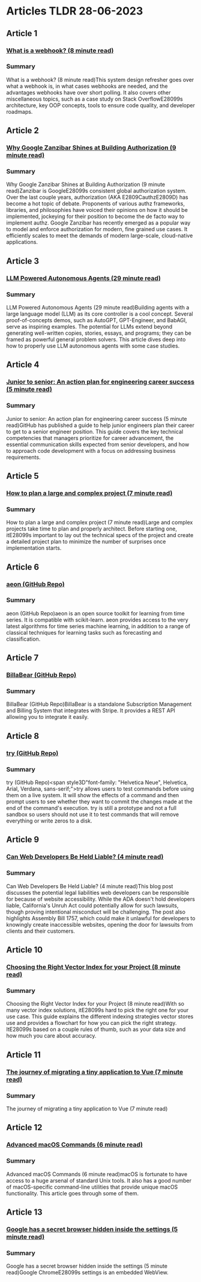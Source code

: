 # Articles TLDR  28-06-2023

## Article 1
### [What is a webhook? (8 minute read)](https://tldr.tech)
### Summary 
 What is a webhook? (8 minute read)This system design refresher goes over what a webhook is, in what cases webhooks are needed, and the advantages webhooks have over short polling. It also covers other miscellaneous topics, such as a case study on Stack OverflowE28099s architecture, key OOP concepts, tools to ensure code quality, and developer roadmaps.

## Article 2
### [Why Google Zanzibar Shines at Building Authorization (9 minute read)](https://tldr.tech)
### Summary 
 Why Google Zanzibar Shines at Building Authorization (9 minute read)Zanzibar is GoogleE28099s consistent global authorization system. Over the last couple years, authorization (AKA E2809CauthzE2809D) has become a hot topic of debate. Proponents of various authz frameworks, libraries, and philosophies have voiced their opinions on how it should be implemented, jockeying for their position to become the de facto way to implement authz. Google Zanzibar has recently emerged as a popular way to model and enforce authorization for modern, fine grained use cases. It efficiently scales to meet the demands of modern large-scale, cloud-native applications.

## Article 3
### [LLM Powered Autonomous Agents (29 minute read)](https://tldr.tech)
### Summary 
 LLM Powered Autonomous Agents (29 minute read)Building agents with a large language model (LLM) as its core controller is a cool concept. Several proof-of-concepts demos, such as AutoGPT, GPT-Engineer, and BabAGI, serve as inspiring examples. The potential for LLMs extend beyond generating well-written copies, stories, essays, and programs; they can be framed as powerful general problem solvers. This article dives deep into how to properly use LLM autonomous agents with some case studies.

## Article 4
### [Junior to senior: An action plan for engineering career success (5 minute read)](https://tldr.tech)
### Summary 
 Junior to senior: An action plan for engineering career success (5 minute read)GitHub has published a guide to help junior engineers plan their career to get to a senior engineer position. This guide covers the key technical competencies that managers prioritize for career advancement, the essential communication skills expected from senior developers, and how to approach code development with a focus on addressing business requirements.

## Article 5
### [How to plan a large and complex project (7 minute read)](https://tldr.tech)
### Summary 
 How to plan a large and complex project (7 minute read)Large and complex projects take time to plan and properly architect. Before starting one, itE28099s important to lay out the technical specs of the project and create a detailed project plan to minimize the number of surprises once implementation starts.

## Article 6
### [aeon (GitHub Repo)](https://tldr.tech)
### Summary 
 aeon (GitHub Repo)aeon is an open source toolkit for learning from time series. It is compatible with scikit-learn. aeon provides access to the very latest algorithms for time series machine learning, in addition to a range of classical techniques for learning tasks such as forecasting and classification.

## Article 7
### [BillaBear (GitHub Repo)](https://tldr.tech)
### Summary 
 BillaBear (GitHub Repo)BillaBear is a standalone Subscription Management and Billing System that integrates with Stripe. It provides a REST API allowing you to integrate it easily.

## Article 8
### [try (GitHub Repo)](https://tldr.tech)
### Summary 
 try (GitHub Repo)<span style3D"font-family: "Helvetica Neue", Helvetica, Arial, Verdana, sans-serif;">try allows users to test commands before using them on a live system. It will show the effects of a command and then prompt users to see whether they want to commit the changes made at the end of the command's execution. try is still a prototype and not a full sandbox so users should not use it to test commands that will remove everything or write zeros to a disk.

## Article 9
### [Can Web Developers Be Held Liable?  (4 minute read)](https://tldr.tech)
### Summary 
 Can Web Developers Be Held Liable?  (4 minute read)This blog post discusses the potential legal liabilities web developers can be responsible for because of website accessibility. While the ADA doesn't hold developers liable, California's Unruh Act could potentially allow for such lawsuits, though proving intentional misconduct will be challenging. The post also highlights Assembly Bill 1757, which could make it unlawful for developers to knowingly create inaccessible websites, opening the door for lawsuits from clients and their customers.

## Article 10
### [Choosing the Right Vector Index for your Project (8 minute read)](https://tldr.tech)
### Summary 
 Choosing the Right Vector Index for your Project (8 minute read)With so many vector index solutions, itE28099s hard to pick the right one for your use case. This guide explains the different indexing strategies vector stores use and provides a flowchart for how you can pick the right strategy. ItE28099s based on a couple rules of thumb, such as your data size and how much you care about accuracy.

## Article 11
### [The journey of migrating a tiny application to Vue (7 minute read)](https://tldr.tech)
### Summary 
 The journey of migrating a tiny application to Vue (7 minute read)

## Article 12
### [Advanced macOS Commands (6 minute read)](https://tldr.tech)
### Summary 
 Advanced macOS Commands (6 minute read)macOS is fortunate to have access to a huge arsenal of standard Unix tools. It also has a good number of macOS-specific command-line utilities that provide unique macOS functionality. This article goes through some of them.

## Article 13
### [Google has a secret browser hidden inside the settings (5 minute read)](https://tldr.tech)
### Summary 
 Google has a secret browser hidden inside the settings (5 minute read)Google ChromeE28099s settings is an embedded WebView.

